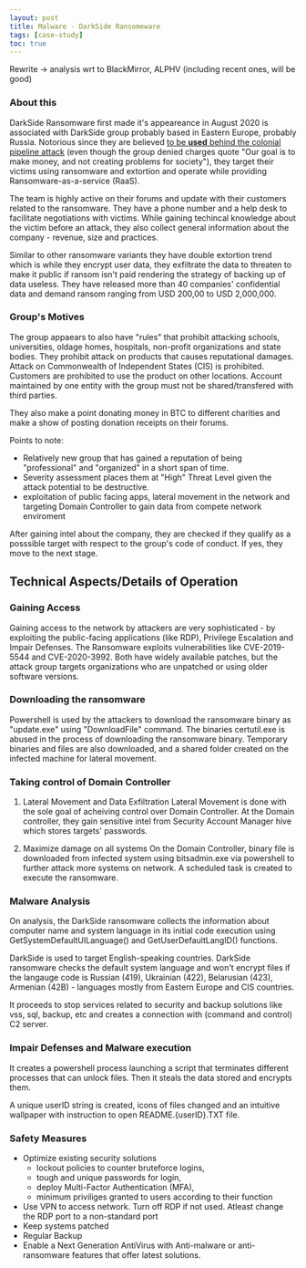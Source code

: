 ```yaml
---
layout: post
title: Malware - DarkSide Ransomeware
tags: [case-study]
toc: true
---
```

Rewrite -> analysis wrt to BlackMirror, ALPHV (including recent ones, will be good)

### About this
DarkSide Ransomware first made it's appeareance in August 2020 is associated with DarkSide group probably based in Eastern Europe, probably Russia. Notorious since they are believed [to be **used** behind the colonial pipeline attack](https://www.bankinfosecurity.com/fbi-darkside-ransomware-used-in-colonial-pipeline-attack-a-16555) (even though the group denied charges quote "Our goal is to make money, and not creating problems for society"), they target their victims using ransomware and extortion and operate while providing Ransomware-as-a-service (RaaS).

The team is highly active on their forums and update with their customers related to the ransomware. They have a phone number and a help desk to facilitate negotiations with victims. While gaining techincal knowledge about the victim before an attack, they also collect general information about the company - revenue, size and practices.

Similar to other ransomware variants they have double extortion trend which is while they encrypt user data, they exfiltrate the data to threaten to make it public if ransom isn't paid rendering the strategy of backing up of data useless. They have released more than 40 companies' confidential data and demand ransom ranging from USD 200,00 to USD 2,000,000.

### Group's Motives
The group appaears to also have "rules" that prohibit attacking schools, universities, oldage homes, hospitals, non-profit organizations and state bodies. They prohibit attack on products that causes reputational damages. Attack on Commonwealth of Independent States (CIS) is prohibited. Customers are prohibited to use the product on other locations. Account maintained by one entity with the group must not be shared/transfered with third parties. 

They also make a point donating money in BTC to different charities and make a show of posting donation receipts on their forums.

Points to note:
- Relatively new group that has gained a reputation of being "professional" and "organized" in a short span of time.
- Severity assessment places them at "High" Threat Level given the attack potential to be destructive.
- exploitation of public facing apps, lateral movement in the network and targeting Domain Controller to gain data from compete network enviroment  

After gaining intel about the company, they are checked if they qualify as a posssible target with respect to the group's code of conduct. If yes, they move to the next stage.

## Technical Aspects/Details of Operation
### Gaining Access
Gaining access to the network by attackers are very sophisticated - by exploiting the public-facing applications (like RDP), Privilege Escalation and Impair Defenses. The Ransomware exploits vulnerabilities like CVE-2019-5544 and CVE-2020-3992. Both have widely available patches, but the attack group targets organizations who are unpatched or using older software versions.

### Downloading the ransomware
Powershell is used by the attackers to download the ransomware binary as "update.exe" using "DownloadFile" command. The binaries certutil.exe is abused in the process of downloading the ransomware binary. Temporary binaries and files are also downloaded, and a shared folder created on the infected machine for lateral movement.

### Taking control of Domain Controller
1. Lateral Movement and Data Exfiltration
Lateral Movement is done with the sole goal of acheiving control over Domain Controller. At the Domain controller, they gain sensitive intel from Security Account Manager hive which stores targets' passwords.

2. Maximize damage on all systems
On the Domain Controller, binary file is downloaded from infected system using bitsadmin.exe via powershell to further attack more systems on network. A scheduled task is created to execute the ransomware.

### Malware Analysis
On analysis, the DarkSide ransomware collects the information about computer name and system language in its initial code execution using GetSystemDefaultUILanguage() and GetUserDefaultLangID() functions.

DarkSide is used to target English-speaking countries. DarkSide ransomware checks the default system language and won't encrypt files if the langauge code is Russian (419), Ukrainian (422), Belarusian (423), Armenian (42B) - languages mostly from Eastern Europe and CIS countries. 

It proceeds to stop services related to security and backup solutions like vss, sql, backup, etc and creates a connection with (command and control) C2 server. 

### Impair Defenses and Malware execution
It creates a powershell process launching a script that terminates different processes that can unlock files. Then it steals the data stored and encrypts them. 

A unique userID string is created, icons of files changed and an intuitive wallpaper with instruction to open README.{userID}.TXT file.

### Safety Measures
- Optimize existing security solutions 
	- lockout policies to counter bruteforce logins, 
	- tough and unique passwords for login, 
	- deploy Multi-Factor Authentication (MFA), 
	- minimum priviliges granted to users according to their function
- Use VPN to access network. Turn off RDP if not used. Atleast change the RDP port to a non-standard port
- Keep systems patched
- Regular Backup
- Enable a Next Generation AntiVirus with Anti-malware or anti-ransomware features that offer latest solutions.
